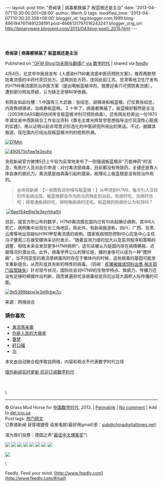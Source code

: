 --- layout: post title: "奇闻录 | 病毒都换届了 板蓝根还是主治" date:
'2013-04-07T10:30:00.001+08:00' author: Wenh Q tags: modified\_time:
'2013-04-07T10:30:20.358+08:00' blogger\_id:
tag:blogger.com,1999:blog-4961947611491238191.post-4666131797016243247
blogger\_orig\_url:
http://binaryware.blogspot.com/2013/04/blog-post\_2015.html ---

\
  

**奇闻录 | 病毒都换届了 板蓝根还是主治**

Published on ["GFW Blog(功夫网与翻墙)" via
数字时代](http://feedproxy.google.com/~r/chinagfwblog/~3/NsSQI_JVB54/) |
shared via [feedly](http://www.feedly.com)

4月4日，北京市中医局发布《人感染H7N9禽流感中医药预防方案》，推荐两款预防禽流感的中药代茶饮处方。这两则处方药，连同此前江苏、甘肃等地卫生厅发布的H7N9禽流感防治中医方案（提出喝板蓝根冲剂、按摩迎香穴可预防禽流感），遭到部分网友质疑，认为缺乏足够科学依据。

有网友如此吐槽：1.中国有三大武器：张绍忠，胡锡进和板蓝根。打仗靠张绍忠，内政靠胡锡进，治病靠板蓝根。
2.十年了，病毒都换届了，板蓝根却毅然是主治（2003年SARS期间坊间传言板蓝根冲剂可预防病毒）。还有网友检索出一份1970年湖北省中西医结合工作会议资料《靠毛主席光辉哲学思想指导治疗风湿性心脏病的实践》，用以证明以前非常意识形态化的中医研究所闹出的笑话。不过，据媒体报道，现在国内已经出现板蓝根冲剂的抢购热潮。

[![D1Mm](https://qiwen.lu/wp-content/uploads/D1Mm.jpg)](https://qiwen.lu/14257.html/d1mm)

[![490575cfgw1e3euhx](https://qiwen.lu/wp-content/uploads/490575cfgw1e3euhx.jpg)](https://qiwen.lu/14257.html/490575cfgw1e3euhx)

央视新闻官方微博5日上午较为反常地发布了一则强调板蓝根非"万能神药"的消息，有医疗人员对此引申道：对付禽流感病毒，目前都没有特效药，关键还是靠人体自身的抵抗力。禽流感是由病毒引起的感染，故理论上板蓝根是没有防治作用的。

> @央视新闻：【一张图告诉你啥叫板蓝根！】从甲流到H7N9，每次引人注目的传染病出现，板蓝根都会作为防治药物走到台前。有病时吃，没病时也吃；得普通疾病时吃，得特殊疾病时还吃。板蓝根的防病你认为有效吗？

 [![6ee154e6jw1e3evrhha1hj](https://qiwen.lu/wp-content/uploads/6ee154e6jw1e3evrhha1hj.jpg)](https://qiwen.lu/14257.html/6ee154e6jw1e3evrhha1hj)

目前，就官方所公布的数字，H7N9禽流感在国内已有10余起确诊病例，其中6人死亡，病例集中出现在长三角地区。除此外，有新闻报道称，四川、广西、甘肃、云南等地出现疑似H1N1甲型禽流感的病例。国家疾病预防控制中心应急中心主任冯子健周三在接受媒体采访时表示，"随着监测力度的加大以及监测程序和策略的调整，相信未来会发现更多H7N9病例"，这句话被认为是国内存在病情瞒报、迟报情况的潜台词。此外，病毒学界公认的理论是，猪的身体可以成为一种"搅拌碗"，当不同亚型的禽流感病毒同时存在于猪体内的时候，这些病毒的基因可能发生重新组合，从而形成具有新的特性的病毒。（旧闻：[死猪被做成饲料出售
相关部门监管缺失](http://v.ku6.com/show/W5TcCO4ZVGcBfM9V.html)）针对现今状况，国际社会对H7N9的生物学特点、致病力、传播力还没有足够的根据作出判断，因而普遍担忧该病毒经变异后出现大面积人际传播的可能。

[![9e5389bbjw1e3el6rbw7cj](https://qiwen.lu/wp-content/uploads/9e5389bbjw1e3el6rbw7cj.jpg)](https://qiwen.lu/14257.html/9e5389bbjw1e3el6rbw7cj)

来源：网络综合

### 猜你喜欢

-   [禽流感来袭](https://qiwen.lu/14178.html)
-   [你是人民的大救星](https://qiwen.lu/14226.html)
-   [噩梦](https://qiwen.lu/14036.html)
-   [好口福](https://qiwen.lu/14055.html)
-   [鸟](https://qiwen.lu/14174.html)

本文由自动聚合程序取自网络，内容和观点不代表数字时代立场

[墙外新闻实时更新 欢迎订阅数字时代](http://eepurl.com/msuvD)\
 \
\
 \
\

* * * * *

© Grass Mud Horse for
[中国数字时代](https://kexueshangwang.info/chinese), 2013. |
[Permalink](https://kexueshangwang.info/chinese/2013/04/%e5%a5%87%e9%97%bb%e5%bd%95-%e7%97%85%e6%af%92%e9%83%bd%e6%8d%a2%e5%b1%8a%e4%ba%86-%e6%9d%bf%e8%93%9d%e6%a0%b9%e8%bf%98%e6%98%af%e4%b8%bb%e6%b2%bb/)
| [No
comment](https://kexueshangwang.info/chinese/2013/04/%e5%a5%87%e9%97%bb%e5%bd%95-%e7%97%85%e6%af%92%e9%83%bd%e6%8d%a2%e5%b1%8a%e4%ba%86-%e6%9d%bf%e8%93%9d%e6%a0%b9%e8%bf%98%e6%98%af%e4%b8%bb%e6%b2%bb/#comments)
| Add to
[del.icio.us](http://del.icio.us/post?url=https://kexueshangwang.info/chinese/2013/04/%e5%a5%87%e9%97%bb%e5%bd%95-%e7%97%85%e6%af%92%e9%83%bd%e6%8d%a2%e5%b1%8a%e4%ba%86-%e6%9d%bf%e8%93%9d%e6%a0%b9%e8%bf%98%e6%98%af%e4%b8%bb%e6%b2%bb/&title=%E5%A5%87%E9%97%BB%E5%BD%95%20%7C%20%E7%97%85%E6%AF%92%E9%83%BD%E6%8D%A2%E5%B1%8A%E4%BA%86%20%E6%9D%BF%E8%93%9D%E6%A0%B9%E8%BF%98%E6%98%AF%E4%B8%BB%E6%B2%BB)
\
 Post tags:
[热门网文](https://kexueshangwang.info/chinese/tag/%e7%83%ad%e9%97%a8%e7%bd%91%e6%96%87/?category=10466)\
 订靠谱新闻 获穿墙捷径
请发电邮(最好用gmail)至：[sub@chinadigitaltimes.net](mailto:sub@chinadigitaltimes.net)\

请为我们投票：德国之声"[最佳中文博客奖](https://thebobs.com/chinese/category/2013/best-blog-chinese-2013/)"\

[![](http://feeds.feedburner.com/~ff/chinagfwblog?d=yIl2AUoC8zA)](http://feeds.feedburner.com/~ff/chinagfwblog?a=NsSQI_JVB54:dhbMytv96Yg:yIl2AUoC8zA)
[![](http://feeds.feedburner.com/~ff/chinagfwblog?i=NsSQI_JVB54:dhbMytv96Yg:-BTjWOF_DHI)](http://feeds.feedburner.com/~ff/chinagfwblog?a=NsSQI_JVB54:dhbMytv96Yg:-BTjWOF_DHI)
[![](http://feeds.feedburner.com/~ff/chinagfwblog?i=NsSQI_JVB54:dhbMytv96Yg:F7zBnMyn0Lo)](http://feeds.feedburner.com/~ff/chinagfwblog?a=NsSQI_JVB54:dhbMytv96Yg:F7zBnMyn0Lo)
[![](http://feeds.feedburner.com/~ff/chinagfwblog?i=NsSQI_JVB54:dhbMytv96Yg:V_sGLiPBpWU)](http://feeds.feedburner.com/~ff/chinagfwblog?a=NsSQI_JVB54:dhbMytv96Yg:V_sGLiPBpWU)
[![](http://feeds.feedburner.com/~ff/chinagfwblog?d=qj6IDK7rITs)](http://feeds.feedburner.com/~ff/chinagfwblog?a=NsSQI_JVB54:dhbMytv96Yg:qj6IDK7rITs)
[![](http://feeds.feedburner.com/~ff/chinagfwblog?d=l6gmwiTKsz0)](http://feeds.feedburner.com/~ff/chinagfwblog?a=NsSQI_JVB54:dhbMytv96Yg:l6gmwiTKsz0)
[![](http://feeds.feedburner.com/~ff/chinagfwblog?i=NsSQI_JVB54:dhbMytv96Yg:gIN9vFwOqvQ)](http://feeds.feedburner.com/~ff/chinagfwblog?a=NsSQI_JVB54:dhbMytv96Yg:gIN9vFwOqvQ)
[![](http://feeds.feedburner.com/~ff/chinagfwblog?d=TzevzKxY174)](http://feeds.feedburner.com/~ff/chinagfwblog?a=NsSQI_JVB54:dhbMytv96Yg:TzevzKxY174)

![](http://feeds.feedburner.com/~r/chinagfwblog/~4/NsSQI_JVB54)

\

Feedly. Feed your mind.
[http://www.feedly.com](http://www.feedly.com/#mail)

